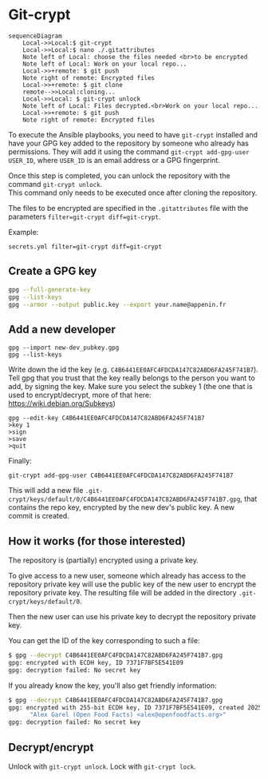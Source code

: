 # Git-crypt

```mermaid
sequenceDiagram
    Local->>Local:$ git-crypt
    Local->>Local:$ nano ./.gitattributes
    Note left of Local: choose the files needed <br>to be encrypted
    Note left of Local: Work on your local repo...
    Local->>+remote: $ git push
    Note right of remote: Encrypted files
    Local->>+remote: $ git clone
    remote-->>Local:cloning...
    Local->>Local: $ git-crypt unlock
    Note left of Local: Files decrypted.<br>Work on your local repo...
    Local->>+remote: $ git push
    Note right of remote: Encrypted files
```

To execute the Ansible playbooks, you need to have `git-crypt` installed and have your GPG key added to the repository by someone who already has permissions. They will add it using the command `git-crypt add-gpg-user USER_ID`, where `USER_ID` is an email address or a GPG fingerprint.

Once this step is completed, you can unlock the repository with the command `git-crypt unlock`.  
This command only needs to be executed once after cloning the repository.

The files to be encrypted are specified in the `.gitattributes` file with the parameters `filter=git-crypt diff=git-crypt`.

Example:

```text
secrets.yml filter=git-crypt diff=git-crypt
```

## Create a GPG key

```sh
gpg --full-generate-key
gpg --list-keys
gpg --armor --output public.key --export your.name@appenin.fr
```

## Add a new developer

```
gpg --import new-dev_pubkey.gpg
gpg --list-keys
```

Write down the id the key (e.g. `C4B6441EE0AFC4FDCDA147C82ABD6FA245F741B7`). Tell gpg that you trust that the key really belongs to the person you want to add, by signing the key. Make sure you select the subkey 1 (the one that is used to encrypt/decrypt, more of that here: https://wiki.debian.org/Subkeys)

```
gpg --edit-key C4B6441EE0AFC4FDCDA147C82ABD6FA245F741B7
>key 1
>sign
>save
>quit
```

Finally:

```
git-crypt add-gpg-user C4B6441EE0AFC4FDCDA147C82ABD6FA245F741B7
```

This will add a new file `.git-crypt/keys/default/0/C4B6441EE0AFC4FDCDA147C82ABD6FA245F741B7.gpg`, that contains the repo key, encrypted by the new dev's public key. A new commit is created.


## How it works (for those interested)

The repository is (partially) encrypted using a private key.

To give access to a new user, someone which already has access to the repository private key will use the public key of the new user to encrypt the repository private key. The resulting file will be added in the directory `.git-crypt/keys/default/0`.

Then the new user can use his private key to decrypt the repository private key.

You can get the ID of the key corresponding to such a file:

```sh
$ gpg --decrypt C4B6441EE0AFC4FDCDA147C82ABD6FA245F741B7.gpg
gpg: encrypted with ECDH key, ID 7371F7BF5E541E09
gpg: decryption failed: No secret key
```

If you already know the key, you'll also get friendly information:

```sh
$ gpg --decrypt C4B6441EE0AFC4FDCDA147C82ABD6FA245F741B7.gpg
gpg: encrypted with 255-bit ECDH key, ID 7371F7BF5E541E09, created 2025-02-14
      "Alex Garel (Open Food Facts) <alex@openfoodfacts.org>"
gpg: decryption failed: No secret key
```

## Decrypt/encrypt

Unlock with `git-crypt unlock`. Lock with  `git-crypt lock`.
